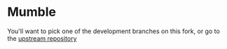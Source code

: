 # Mumble

You'll want to pick one of the development branches on this fork, or go to the
[upstream repository](https://github.com/mumble-voip/mumble)
